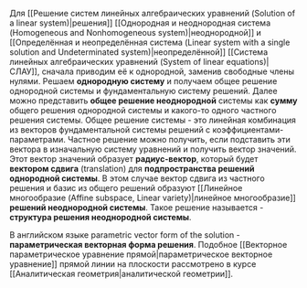 Для [[Решение систем линейных алгебраических уравнений (Solution of a linear system)|решения]] [[Однородная и неоднородная система (Homogeneous and Nonhomogeneous system)|неоднородной]] и [[Определённая и неопределённая система (Linear system with a single solution and Undeterminated system)|неопределённой]] [[Система линейных алгебраических уравнений (System of linear equations)|СЛАУ]], сначала приводим её к однородной, заменив свободные члены нулями. Решаем **однородную систему** и получаем общее решение однородной системы и фундаментальную систему решений. Далее можно представить **общее решение неоднородной** системы как **сумму** общего решения однородной системы и какого-то одного частного решения системы. Общее решение системы - это линейная комбинация из векторов фундаментальной системы решений с коэффициентами-параметрами. Частное решение можно получить, если подставить эти вектора в изначальную систему уравнений и получить вектор значений. Этот вектор значений образует **радиус-вектор**, который будет **вектором сдвига** (translation) для **подпространства решений однородной системы**. В этом случае вектор сдвига из частного решения и базис из общего решений образуют [[Линейное многообразие (Affine subspace, Linear variety)|линейное многообразие]] **решений неоднородной системы**. Такое решение называется - **структура решения неоднородной системы**.

В английском языке parametric vector form of the solution - **параметрическая векторная форма решения**. Подобное [[Векторное параметрическое уравнение прямой|параметрическое векторное уравнение]] прямой линии на плоскости рассмотрено в курсе [[Аналитическая геометрия|аналитической геометрии]].